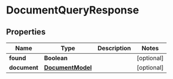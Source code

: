 

# DocumentQueryResponse


## Properties

| Name | Type | Description | Notes |
|------------ | ------------- | ------------- | -------------|
|**found** | **Boolean** |  |  [optional] |
|**document** | [**DocumentModel**](DocumentModel.md) |  |  [optional] |



